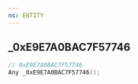 ```yaml
---
ns: ENTITY
---
```

## _0xE9E7A0BAC7F57746

```c
// 0xE9E7A0BAC7F57746
Any _0xE9E7A0BAC7F57746();
```

